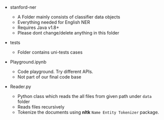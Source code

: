 - stanford-ner 
	* A Folder mainly consists of classifier data objects
	* Everything needed for English NER
	* Requires Java v1.8+
	* Please dont change/delete anything in this folder

- tests
	* Folder contains uni-tests cases

- Playground.ipynb
	* Code playground. Try different APIs.
	* Not part of our final code base

- Reader.py
	* Python class which reads the all files from given path under `data` folder
	* Reads files recursively
	* Tokenize the documents using **nltk** `Name Entity Tokenizer` package.
